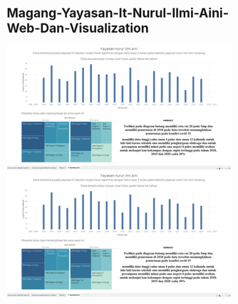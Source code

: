 # Magang-Yayasan-It-Nurul-Ilmi-Aini-Web-Dan-Visualization

![Alt Text](visualizations.png)
![Alt Text](visualizations.png)
